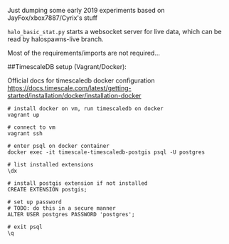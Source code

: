 Just dumping some early 2019 experiments based on JayFox/xbox7887/Cyrix's stuff

`halo_basic_stat.py` starts a websocket server for live data, which can be read by halospawns-live branch.

Most of the requirements/imports are not required...



##TimescaleDB setup (Vagrant/Docker):

Official docs for timescaledb docker configuration https://docs.timescale.com/latest/getting-started/installation/docker/installation-docker

```
# install docker on vm, run timescaledb on docker
vagrant up

# connect to vm
vagrant ssh

# enter psql on docker container
docker exec -it timescale-timescaledb-postgis psql -U postgres

# list installed extensions
\dx

# install postgis extension if not installed
CREATE EXTENSION postgis;

# set up password
# TODO: do this in a secure manner
ALTER USER postgres PASSWORD 'postgres';

# exit psql
\q
```